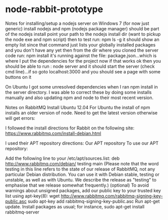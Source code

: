 node-rabbit-prototype
=====================

Notes for installing/setup a nodejs server on Windows 7 (for now just generic)
 install nodejs and npm (nodejs package manager) should be part of the nodejs install
 point your path to the nodejs install dir (want to pickup the node exe and npm script)
 then to test run: npm ls -g
   it should show an empty list since that command just lists your globally installed packages and you don't have any yet
 then from the dir where you cloned the server code run: npm install
   it's running against the file: package.json...which is where I put the dependencies for the project
 now if that works ok then you should be able to run : node server   and it should start the server (check cmd line)...if so goto localhost:3000 and you should see a page with some buttons on it 


On Ubuntu I got some unresolved dependencies when I ran npm install in the server directory. I was able to correct these by doing some installs manually and also updating npm and node to their most recent version.
 
Notes on RabbitMQ Install Ubuntu 12.04
For Ubuntu the install of npm installs an older version of node. Need to get the latest version otherwise will get errors:

I  followed the install directions for Rabbit on the following site:
https://www.rabbitmq.com/install-debian.html

I used their APT repository directions:
Our APT repository
To use our APT repository:

Add the following line to your /etc/apt/sources.list:
deb http://www.rabbitmq.com/debian/ testing main
(Please note that the word testing in this line refers to the state of our release of RabbitMQ, not any particular Debian distribution. You can use it with Debian stable, testing or unstable, as well as with Ubuntu. We describe the release as "testing" to emphasise that we release somewhat frequently.)
(optional) To avoid warnings about unsigned packages, add our public key to your trusted key list using apt-key(8):
wget http://www.rabbitmq.com/rabbitmq-signing-key-public.asc
sudo apt-key add rabbitmq-signing-key-public.asc
Run apt-get update.
Install packages as usual; for instance,
sudo apt-get install rabbitmq-server
